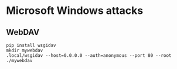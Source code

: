 # Microsoft Windows attacks

## WebDAV

```
pip install wsgidav
mkdir mywebdav
.local/wsgidav --host=0.0.0.0 --auth=anonymous --port 80 --root ./mywebdav
```


